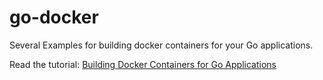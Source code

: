 # go-docker 

Several Examples for building docker containers for your Go applications.

Read the tutorial: [Building Docker Containers for Go Applications](https://www.callicoder.com/docker-golang-image-container-example/) 
